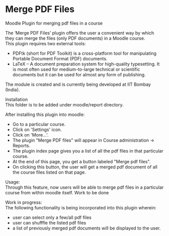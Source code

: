 # Merge PDF Files
Moodle Plugin for merging pdf files in a course<br>

The ‘Merge PDF Files’ plugin offers the user a convenient way by which they can merge the files (only PDF documents) in a Moodle course. <br>
This plugin requires two external tools:<br>
 * PDFtk (short for PDF Toolkit) is a cross-platform tool for manipulating Portable Document Format (PDF) documents.<br>
 * LaTeX – A document preparation system for high-quality typesetting. It is most often used for medium-to-large technical or scientific documents but it can be used for almost any form of publishing.<br>

The module is created and is currently being developed at IIT Bombay (India). <br>

Installation<br>
This folder is to be added under moodle/report directory.<br>

After installing this plugin into moodle:
 * Go to a particular course.
 * Click on 'Settings' icon.
 * Click on 'More...'.
 * The plugin "Merge PDF files" will appear in Course administration -> Reports.
 * The plugin index page gives you a list of all the pdf files in that particular course.
 * At the end of this page, you get a button labeled "Merge pdf files".
 * On clicking this button, the user will get a merged pdf document of all the course files listed on that page.

Usage:<br>
Through this feature, now users will be able to merge pdf files in a particular course from within moodle itself.
Work to be done<br>

Work in progress:<br>
The following functionality is being incorporated into this plugin wherein:
* user can select only a few/all pdf files
* user can shufffle the listed pdf files
* a list of previously merged pdf documents will be displayed to the user.